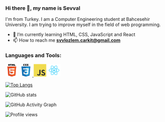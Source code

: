 ### Hi there 👋, my name is Sevval

I'm from Turkey. I am a Computer Engineering student at Bahcesehir University. I am trying to improve myself in the field of web programming.

- 🌱 I’m currently learning HTML, CSS, JavaScript and React
- 📫 How to reach me **svvlozlem.carkit@gmail.com**

<h3 align="left">Languages and Tools:</h3>
<p align="left">
<a href="https://www.w3.org/html/" target="_blank"> <img src="https://raw.githubusercontent.com/devicons/devicon/master/icons/html5/html5-original-wordmark.svg" alt="html5" width="40" height="40"/></a> 
<a href="https://www.w3schools.com/css/" target="_blank"> <img src="https://raw.githubusercontent.com/devicons/devicon/master/icons/css3/css3-original-wordmark.svg" alt="css3" width="40" height="40"/> 
<a href="https://developer.mozilla.org/en-US/docs/Web/JavaScript" target="_blank"><img src="https://raw.githubusercontent.com/devicons/devicon/master/icons/javascript/javascript-original.svg" alt="javascript" width="40" height="40"/></a>
<a href="https://reactjs.org/" target="_blank"><img width="40" height="40" src="https://raw.githubusercontent.com/github/explore/80688e429a7d4ef2fca1e82350fe8e3517d3494d/topics/react/react.png"></a>
  

[![Top Langs](https://github-readme-stats.vercel.app/api/top-langs/?username=svvlcrkt)](https://github.com/anuraghazra/github-readme-stats)

![GitHub stats](https://github-readme-stats.vercel.app/api?username=svvlcrkt&show_icons=true)  

![GitHub Activity Graph](https://activity-graph.herokuapp.com/graph?username=svvlcrkt)  

![Profile views](https://gpvc.arturio.dev/svvlcrkt) 




